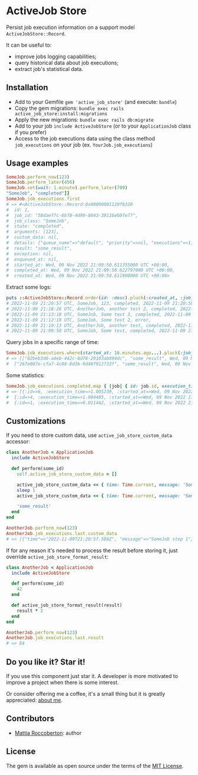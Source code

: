 # ActiveJob Store

Persist job execution information on a support model `ActiveJobStore::Record`.

It can be useful to:
- improve jobs logging capabilities;
- query historical data about job executions;
- extract job's statistical data.

## Installation

- Add to your Gemfile `gem 'active_job_store'` (and execute: `bundle`)
- Copy the gem migrations: `bundle exec rails active_job_store:install:migrations`
- Apply the new migrations: `bundle exec rails db:migrate`
- Add to your job `include ActiveJobStore` (or to your `ApplicationJob` class if you prefer)
- Access to the job executions data using the class method `job_executions` on your job (ex. `YourJob.job_executions`)

## Usage examples

```rb
SomeJob.perform_now(123)
SomeJob.perform_later(456)
SomeJob.set(wait: 1.minute).perform_later(789)
"SomeJob", "completed"]]
SomeJob.job_executions.first
# => #<ActiveJobStore::Record:0x00000001120f6320
#  id: 1,
#  job_id: "58daef7c-6b78-4d90-8043-39116eb9fe77",
#  job_class: "SomeJob",
#  state: "completed",
#  arguments: [123],
#  custom_data: nil,
#  details: {"queue_name"=>"default", "priority"=>nil, "executions"=>1, "exception_executions"=>{}, "timezone"=>"UTC"},
#  result: "some_result",
#  exception: nil,
#  enqueued_at: nil,
#  started_at: Wed, 09 Nov 2022 21:09:50.611355000 UTC +00:00,
#  completed_at: Wed, 09 Nov 2022 21:09:50.622797000 UTC +00:00,
#  created_at: Wed, 09 Nov 2022 21:09:50.611900000 UTC +00:00>
```

Extract some logs:

```rb
puts ::ActiveJobStore::Record.order(id: :desc).pluck(:created_at, :job_class, :arguments, :state, :completed_at).map { _1.join(', ') }
# 2022-11-09 21:20:57 UTC, SomeJob, 123, completed, 2022-11-09 21:20:58 UTC
# 2022-11-09 21:18:26 UTC, AnotherJob, another test 2, completed, 2022-11-09 21:18:26 UTC
# 2022-11-09 21:13:18 UTC, SomeJob, Some test 3, completed, 2022-11-09 21:13:19 UTC
# 2022-11-09 21:12:18 UTC, SomeJob, Some test 2, error,
# 2022-11-09 21:10:13 UTC, AnotherJob, another test, completed, 2022-11-09 21:10:13 UTC
# 2022-11-09 21:09:50 UTC, SomeJob, Some test, completed, 2022-11-09 21:09:50 UTC
```

Query jobs in a specific range of time:

```rb
SomeJob.job_executions.where(started_at: 16.minutes.ago...).pluck(:job_id, :result, :started_at)
# => [["02beb3d6-a4eb-442c-8d78-29103ab894dc", "some_result", Wed, 09 Nov 2022 21:20:57.576018000 UTC +00:00],
#  ["267e087e-cfa7-4c88-8d3b-9d40f912733f", "some_result", Wed, 09 Nov 2022 21:13:18.011484000 UTC +00:00]]
```

Some statistics:

```rb
SomeJob.job_executions.completed.map { |job| { id: job.id, execution_time: job.completed_at - job.started_at, started_at: job.started_at } }
# => [{:id=>6, :execution_time=>1.005239, :started_at=>Wed, 09 Nov 2022 21:20:57.576018000 UTC +00:00},
#  {:id=>4, :execution_time=>1.004485, :started_at=>Wed, 09 Nov 2022 21:13:18.011484000 UTC +00:00},
#  {:id=>1, :execution_time=>0.011442, :started_at=>Wed, 09 Nov 2022 21:09:50.611355000 UTC +00:00}]
```

## Customizations

If you need to store custom data, use `active_job_store_custom_data` accessor:

```rb
class AnotherJob < ApplicationJob
  include ActiveJobStore

  def perform(some_id)
    self.active_job_store_custom_data = []

    active_job_store_custom_data << { time: Time.current, message: 'SomeJob step 1' }
    sleep 1
    active_job_store_custom_data << { time: Time.current, message: 'SomeJob step 2' }

    'some_result'
  end
end

AnotherJob.perform_now(123)
AnotherJob.job_executions.last.custom_data
# => [{"time"=>"2022-11-09T21:20:57.580Z", "message"=>"SomeJob step 1"}, {"time"=>"2022-11-09T21:20:58.581Z", "message"=>"SomeJob step 2"}]
```

If for any reason it's needed to process the result before storing it, just override `active_job_store_format_result`:

```rb
class AnotherJob < ApplicationJob
  include ActiveJobStore

  def perform(some_id)
    42
  end

  def active_job_store_format_result(result)
    result * 2
  end
end

AnotherJob.perform_now(123)
AnotherJob.job_executions.last.result
# => 84
```

## Do you like it? Star it!

If you use this component just star it. A developer is more motivated to improve a project when there is some interest.

Or consider offering me a coffee, it's a small thing but it is greatly appreciated: [about me](https://www.blocknot.es/about-me).

## Contributors

- [Mattia Roccoberton](https://blocknot.es/): author

## License

The gem is available as open source under the terms of the [MIT License](https://opensource.org/licenses/MIT).
